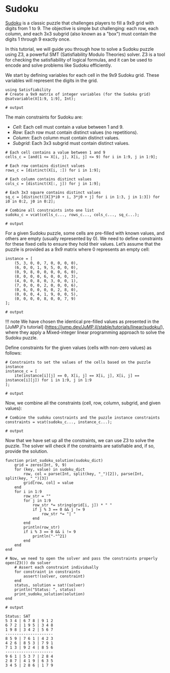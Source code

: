 # Sudoku

[Sudoku](https://en.wikipedia.org/wiki/Sudoku) is a classic puzzle that challenges players
to fill a 9x9 grid with digits from 1 to 9. The objective is simple but challenging: each row,
each column, and each 3x3 subgrid (also known as a "box") must contain the digits 1 through 9
exactly once.

In this tutorial, we will guide you through how to solve a Sudoku puzzle using Z3, a powerful SMT
(Satisfiability Modulo Theories) solver. Z3 is a tool for checking the satisfiability of logical
formulas, and it can be used to encode and solve problems like Sudoku efficiently.

We start by defining variables for each cell in the 9x9 Sudoku grid. These variables will
represent the digits in the grid.

```jldoctest label4; output = false
using Satisfiability
# Create a 9x9 matrix of integer variables (for the Sudoku grid)
@satvariable(X[1:9, 1:9], Int);

# output
```

The main constraints for Sudoku are:

- *Cell*: Each cell must contain a value between 1 and 9.
- *Row*: Each row must contain distinct values (no repetitions).
- *Column*: Each column must contain distinct values.
- *Subgrid*: Each 3x3 subgrid must contain distinct values.

```jldoctest label4; output = false
# Each cell contains a value between 1 and 9
cells_c = [and(1 <= X[i, j], X[i, j] <= 9) for i in 1:9, j in 1:9];

# Each row contains distinct values
rows_c = [distinct(X[i, :]) for i in 1:9];

# Each column contains distinct values
cols_c = [distinct(X[:, j]) for j in 1:9];

# Each 3x3 square contains distinct values
sq_c = [distinct([X[3*i0 + i, 3*j0 + j] for i in 1:3, j in 1:3]) for i0 in 0:2, j0 in 0:2];

# Combine all constraints into one list
sudoku_c = vcat(cells_c..., rows_c..., cols_c..., sq_c...);

# output
```

For a given Sudoku puzzle, some cells are pre-filled with known values, and others are
empty (usually represented by 0). We need to define constraints for these fixed cells to
ensure they hold their values. Let’s assume that the puzzle is provided as a 9x9 matrix
where 0 represents an empty cell:

```jldoctest label4; output = false
instance = [
    (5, 3, 0, 0, 7, 0, 0, 0, 0),
    (6, 0, 0, 1, 9, 5, 0, 0, 0),
    (0, 9, 8, 0, 0, 0, 0, 6, 0),
    (8, 0, 0, 0, 6, 0, 0, 0, 3),
    (4, 0, 0, 8, 0, 3, 0, 0, 1),
    (7, 0, 0, 0, 2, 0, 0, 0, 6),
    (0, 6, 0, 0, 0, 0, 2, 8, 0),
    (0, 0, 0, 4, 1, 9, 0, 0, 5),
    (0, 0, 0, 0, 8, 0, 0, 7, 9)
];

# output
```

!!! note We have chosen the identical pre-filled values as presented in the
[JuMP.jl's tutorial] (https://jump.dev/JuMP.jl/stable/tutorials/linear/sudoku/),
where they apply a Mixed-integer linear programming approach to solve the Sudoku puzzle.

Define constraints for the given values (cells with non-zero values) as follows:
```jldoctest label4; output = false
# Constraints to set the values of the cells based on the puzzle instance
instance_c = [
    ite(instance[i][j] == 0, X[i, j] == X[i, j], X[i, j] == instance[i][j]) for i in 1:9, j in 1:9
];

# output
```

Now, we combine all the constraints (cell, row, column, subgrid, and given values):

```jldoctest label4; output = false
# Combine the sudoku constraints and the puzzle instance constraints
constraints = vcat(sudoku_c..., instance_c...);

# output
```

Now that we have set up all the constraints, we can use Z3 to solve the puzzle. The solver
will check if the constraints are satisfiable and, if so, provide the solution.

```jldoctest label4; output = false
function print_sudoku_solution(sudoku_dict)
    grid = zeros(Int, 9, 9)
    for (key, value) in sudoku_dict
        row, col = parse(Int, split(key, "_")[2]), parse(Int, split(key, "_")[3])
        grid[row, col] = value
    end
    for i in 1:9
        row_str = ""
        for j in 1:9
            row_str *= string(grid[i, j]) * " "
            if j % 3 == 0 && j != 9
                row_str *= "| "
            end
        end
        println(row_str)
        if i % 3 == 0 && i != 9
            println("-"^21)
        end
    end
end

# Now, we need to open the solver and pass the constraints properly
open(Z3()) do solver
    # Assert each constraint individually
    for constraint in constraints
        assert!(solver, constraint)
    end
    status, solution = sat!(solver)
    println("Status: ", status)
    print_sudoku_solution(solution)
end

# output

Status: SAT
5 3 4 | 6 7 8 | 9 1 2
6 7 2 | 1 9 5 | 3 4 8
1 9 8 | 3 4 2 | 5 6 7
---------------------
8 5 9 | 7 6 1 | 4 2 3
4 2 6 | 8 5 3 | 7 9 1
7 1 3 | 9 2 4 | 8 5 6
---------------------
9 6 1 | 5 3 7 | 2 8 4
2 8 7 | 4 1 9 | 6 3 5
3 4 5 | 2 8 6 | 1 7 9
```
